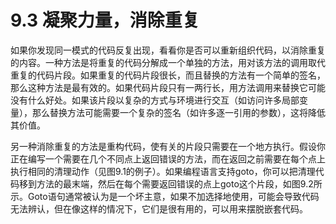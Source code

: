 # 9.3 凝聚力量，消除重复

如果你发现同一模式的代码反复出现，看看你是否可以重新组织代码，以消除重复的内容。一种方法是将重复的代码分解成一个单独的方法，用对该方法的调用取代重复的代码片段。如果重复的代码片段很长，而且替换的方法有一个简单的签名，那么这种方法是最有效的。如果代码片段只有一两行长，用方法调用来替换它可能没有什么好处。如果该片段以复杂的方式与环境进行交互（如访问许多局部变量），那么替换方法可能需要一个复杂的签名（如许多逐一引用的参数），这将降低其价值。

另一种消除重复的方法是重构代码，使有关的片段只需要在一个地方执行。假设你正在编写一个需要在几个不同点上返回错误的方法，而在返回之前需要在每个点上执行相同的清理动作（见图9.1的例子）。如果编程语言支持goto，你可以把清理代码移到方法的最末端，然后在每个需要返回错误的点上goto这个片段，如图9.2所示。Goto语句通常被认为是一个坏主意，如果不加选择地使用，可能会导致代码无法辨认，但在像这样的情况下，它们是很有用的，可以用来摆脱嵌套代码。
